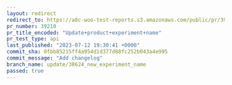 ```yaml
---
layout: redirect
redirect_to: https://a8c-woo-test-reports.s3.amazonaws.com/public/pr/39210/api/index.html
pr_number: 39210
pr_title_encoded: "Update+product+experiment+name"
pr_test_type: api
last_published: "2023-07-12 19:30:41 +0000"
commit_sha: 0fbb85215ff4a954d1d377d88fc252b043a4e995
commit_message: "Add changelog"
branch_name: update/38624_new_experiment_name
passed: true
---
```

